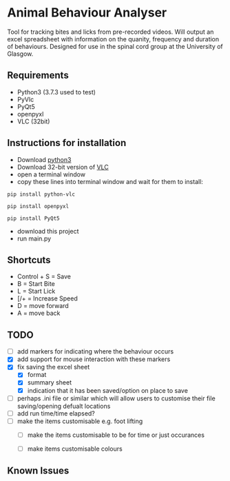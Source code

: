# Animal Behaviour Analyser

Tool for tracking bites and licks from pre-recorded videos.
Will output an excel spreadsheet with information on the quanity, frequency and duration of behaviours.
Designed for use in the spinal cord group at the University of Glasgow.

## Requirements

- Python3 (3.7.3 used to test)
- PyVlc
- PyQt5
- openpyxl
- VLC (32bit)

## Instructions for installation

- Download [python3](https://www.python.org/)
- Download 32-bit version of [VLC](https://www.videolan.org/vlc/index.en-GB.html)
- open a terminal window
- copy these lines into terminal window and wait for them to install:

`pip install python-vlc`

`pip install openpyxl`

`pip install PyQt5`

- download this project
- run main.py

## Shortcuts

- Control + S = Save
- B = Start Bite
- L = Start Lick
- [/+ = Increase Speed
- D = move forward
- A = move back

## TODO

- [ ] add markers for indicating where the behaviour occurs
- [x] add support for mouse interaction with these markers
- [x] fix saving the excel sheet
  - [x] format
  - [x] summary sheet
  - [x] indication that it has been saved/option on place to save
- [ ] perhaps .ini file or similar which will allow users to customise their file saving/opening defualt locations
- [ ] add run time/time elapsed?
- [ ] make the items customisable e.g. foot lifting
    - [ ] make the items customisable to be for time or just occurances
    - [ ] make items customisable colours
    

## Known Issues

